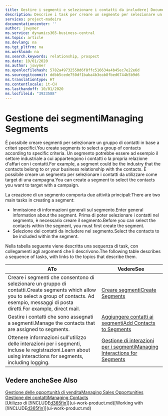 ```yaml
---
title: Gestire i segmenti e selezionare i contatti da includere| Documenti Microsoft
description: Descrive i task per creare un segmento per selezionare un gruppo di contatti in base a criteri specifici, ad esempio, contatti in un settore specifico a cui si desidera rivolgersi.
services: project-madeira
documentationcenter: ''
author: jswymer
ms.service: dynamics365-business-central
ms.topic: article
ms.devlang: na
ms.tgt_pltfrm: na
ms.workload: na
ms.search.keywords: relationship, prospect
ms.date: 10/01/2020
ms.author: jswymer
ms.openlocfilehash: 5782a49732550d6f8ffc516634a4b45ec7e22e6d
ms.sourcegitcommit: ddbb5cede750df1baba4b3eab8fbed6744b5b9d6
ms.translationtype: HT
ms.contentlocale: it-CH
ms.lasthandoff: 10/01/2020
ms.locfileid: "3923588"
---
```

# <a name="managing-segments"></a><span data-ttu-id="844e8-103">Gestione dei segmenti</span><span class="sxs-lookup"><span data-stu-id="844e8-103">Managing Segments</span></span>
<span data-ttu-id="844e8-104">È possibile creare segmenti per selezionare un gruppo di contatti in base a criteri specifici.</span><span class="sxs-lookup"><span data-stu-id="844e8-104">You create segments to select a group of contacts according to specific criteria.</span></span> <span data-ttu-id="844e8-105">Un segmento potrebbe essere ad esempio il settore industriale a cui appartengono i contatti o la propria relazione d'affari con i contatti.</span><span class="sxs-lookup"><span data-stu-id="844e8-105">For example, a segment could be the industry that the contacts belong to or your business relationship with the contacts.</span></span> <span data-ttu-id="844e8-106">È possibile creare un segmento per selezionare i contatti da utilizzare come target di una campagna.</span><span class="sxs-lookup"><span data-stu-id="844e8-106">You can create a segment to select the contacts you want to target with a campaign.</span></span>

<span data-ttu-id="844e8-107">La creazione di un segmento comporta due attività principali:</span><span class="sxs-lookup"><span data-stu-id="844e8-107">There are two main tasks in creating a segment:</span></span>

* <span data-ttu-id="844e8-108">Immissione di informazioni generali sul segmento.</span><span class="sxs-lookup"><span data-stu-id="844e8-108">Enter general information about the segment.</span></span> <span data-ttu-id="844e8-109">Prima di poter selezionare i contatti nel segmento, è necessario creare il segmento.</span><span class="sxs-lookup"><span data-stu-id="844e8-109">Before you can select the contacts within the segment, you must first create the segment.</span></span>
* <span data-ttu-id="844e8-110">Selezione dei contatti da includere nel segmento.</span><span class="sxs-lookup"><span data-stu-id="844e8-110">Select the contacts to be included within the segment.</span></span>

<span data-ttu-id="844e8-111">Nella tabella seguente viene descritta una sequenza di task, con collegamenti agli argomenti che li descrivono.</span><span class="sxs-lookup"><span data-stu-id="844e8-111">The following table describes a sequence of tasks, with links to the topics that describe them.</span></span>

| <span data-ttu-id="844e8-112">A</span><span class="sxs-lookup"><span data-stu-id="844e8-112">To</span></span> | <span data-ttu-id="844e8-113">Vedere</span><span class="sxs-lookup"><span data-stu-id="844e8-113">See</span></span> |
| --- | --- |
| <span data-ttu-id="844e8-114">Creare i segmenti che consentono di selezionare un gruppo di contatti.</span><span class="sxs-lookup"><span data-stu-id="844e8-114">Create segments which allow you to select a group of contacts.</span></span> <span data-ttu-id="844e8-115">Ad esempio, messaggi di posta diretti.</span><span class="sxs-lookup"><span data-stu-id="844e8-115">For example, direct mail.</span></span> |[<span data-ttu-id="844e8-116">Creare segmenti</span><span class="sxs-lookup"><span data-stu-id="844e8-116">Create Segments</span></span>](marketing-how-create-segment.md) |
| <span data-ttu-id="844e8-117">Gestire i contatti che sono assegnati a segmenti.</span><span class="sxs-lookup"><span data-stu-id="844e8-117">Manage the contacts that are assigned to segments.</span></span> |[<span data-ttu-id="844e8-118">Aggiungere contatti ai segmenti</span><span class="sxs-lookup"><span data-stu-id="844e8-118">Add Contacts to Segments</span></span>](marketing-add-contact-segment.md) |
| <span data-ttu-id="844e8-119">Ottenere informazioni sull'utilizzo delle interazioni per i segmenti, incluse le registrazioni.</span><span class="sxs-lookup"><span data-stu-id="844e8-119">Learn about using interactions for segments, including logging.</span></span> |[<span data-ttu-id="844e8-120">Gestione di interazioni per i segmenti</span><span class="sxs-lookup"><span data-stu-id="844e8-120">Managing Interactions for Segments</span></span>](marketing-interaction-segments.md) |

## <a name="see-also"></a><span data-ttu-id="844e8-121">Vedere anche</span><span class="sxs-lookup"><span data-stu-id="844e8-121">See Also</span></span>
[<span data-ttu-id="844e8-122">Gestione delle opportunità di vendita</span><span class="sxs-lookup"><span data-stu-id="844e8-122">Managing Sales Opportunities</span></span>](marketing-manage-sales-opportunities.md)  
[<span data-ttu-id="844e8-123">Gestione dei contatti</span><span class="sxs-lookup"><span data-stu-id="844e8-123">Managing Contacts</span></span>](marketing-contacts.md)  
<span data-ttu-id="844e8-124">[Utilizzo di [!INCLUDE[d365fin](includes/d365fin_md.md)]](ui-work-product.md)</span><span class="sxs-lookup"><span data-stu-id="844e8-124">[Working with [!INCLUDE[d365fin](includes/d365fin_md.md)]](ui-work-product.md)</span></span>
